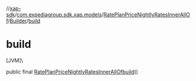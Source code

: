 //[xap-sdk](../../../../index.md)/[com.expediagroup.sdk.xap.models](../../index.md)/[RatePlanPriceNightlyRatesInnerAllOf](../index.md)/[Builder](index.md)/[build](build.md)

# build

[JVM]\

public final [RatePlanPriceNightlyRatesInnerAllOf](../index.md)[build](build.md)()
